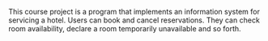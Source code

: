 This course project is a program that implements an information system for servicing a hotel. Users can book and cancel reservations. They can check room availability, declare a room temporarily unavailable and so forth.
